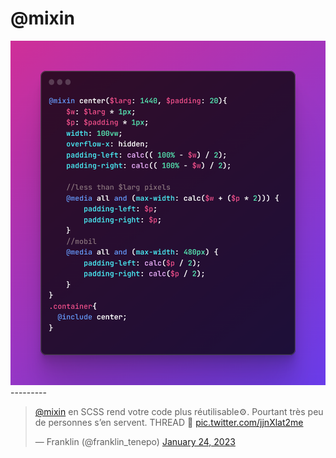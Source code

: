 # @mixin

<img src="./public/mixin.png"/>
---------

<blockquote class="twitter-tweet"><p lang="fr" dir="ltr"><a href="https://twitter.com/mixin?ref_src=twsrc%5Etfw">@mixin</a> en SCSS rend votre code plus réutilisable⚙️. Pourtant très peu de personnes s’en servent. THREAD 🔽 <a href="https://t.co/jjnXlat2me">pic.twitter.com/jjnXlat2me</a></p>&mdash; Franklin (@franklin_tenepo) <a href="https://twitter.com/franklin_tenepo/status/1617931256527998977?ref_src=twsrc%5Etfw">January 24, 2023</a></blockquote> <script async src="https://platform.twitter.com/widgets.js" charset="utf-8"></script>